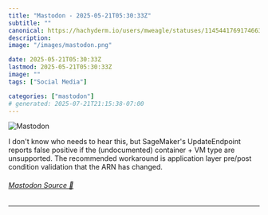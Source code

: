 ```yaml
---
title: "Mastodon - 2025-05-21T05:30:33Z"
subtitle: ""
canonical: https://hachyderm.io/users/mweagle/statuses/114544176917466359
description:
image: "/images/mastodon.png"

date: 2025-05-21T05:30:33Z
lastmod: 2025-05-21T05:30:33Z
image: ""
tags: ["Social Media"]

categories: ["mastodon"]
# generated: 2025-07-21T21:15:38-07:00
---
```

![Mastodon](/images/mastodon.png)

<p>I don&#39;t know who needs to hear this, but SageMaker&#39;s UpdateEndpoint reports false positive if the (undocumented) container + VM type are unsupported. The recommended workaround is application layer pre/post condition validation that the ARN has changed.</p>


###### [Mastodon Source 🐘](https://hachyderm.io/@mweagle/114544176917466359)

___
